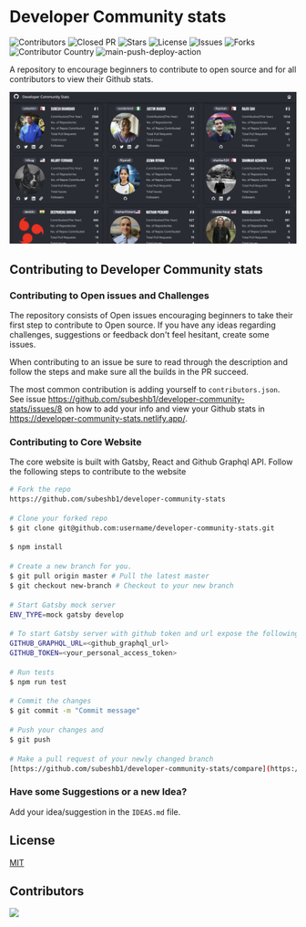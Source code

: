 # Developer Community stats

![Contributors](https://img.shields.io/github/contributors/subeshb1/developer-community-stats)
![Closed PR](https://img.shields.io/github/issues-pr-closed/subeshb1/developer-community-stats)
![Stars](https://img.shields.io/github/stars/subeshb1/developer-community-stats)
![License](https://img.shields.io/github/license/subeshb1/developer-community-stats)
![Issues](https://img.shields.io/github/issues/subeshb1/developer-community-stats)
![Forks](https://img.shields.io/github/forks/subeshb1/developer-community-stats)
![Contributor Country](https://img.shields.io/badge/ContributorsCountry-25%2B-red)
![main-push-deploy-action](https://github.com/subeshb1/developer-community-stats/workflows/main-push-deploy-action/badge.svg)


A repository to encourage beginners to contribute to open source and for all contributors to view their Github stats.

![stats](./stats.png)

## Contributing to Developer Community stats

### Contributing to Open issues and Challenges

The repository consists of Open issues encouraging beginners to take their first step to contribute to Open source. If you have any ideas regarding challenges, suggestions or feedback don't feel hesitant, create some issues.

When contributing to an issue be sure to read through the description and follow the steps and make sure all the builds in the PR succeed.

The most common contribution is adding yourself to `contributors.json`. See issue https://github.com/subeshb1/developer-community-stats/issues/8 on how to add your info and view your Github stats in https://developer-community-stats.netlify.app/.

### Contributing to Core Website

The core website is built with Gatsby, React and Github Graphql API. Follow the following steps to contribute to the website

```sh
# Fork the repo
https://github.com/subeshb1/developer-community-stats

# Clone your forked repo
$ git clone git@github.com:username/developer-community-stats.git

$ npm install

# Create a new branch for you.
$ git pull origin master # Pull the latest master
$ git checkout new-branch # Checkout to your new branch

# Start Gatsby mock server
ENV_TYPE=mock gatsby develop

# To start Gatsby server with github token and url expose the following variables
GITHUB_GRAPHQL_URL=<github_graphql_url>
GITHUB_TOKEN=<your_personal_access_token>

# Run tests
$ npm run test

# Commit the changes
$ git commit -m "Commit message"

# Push your changes and
$ git push

# Make a pull request of your newly changed branch
[https://github.com/subeshb1/developer-community-stats/compare](https://github.com/username/developer-community-stats/compare)
```

### Have some Suggestions or a new Idea?

Add your idea/suggestion in the `IDEAS.md` file.

## License

[MIT](https://github.com/subeshb1/developer-community-stats/blob/main/LICENSE)


## Contributors
<a href="https://github.com/subeshb1/developer-community-stats/graphs/contributors">
  <img src="https://contributors-img.web.app/image?repo=subeshb1/developer-community-stats" />
</a>

